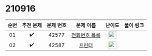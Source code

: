 # 210916

| 순번 |     추천 문제      | 문제 번호 |                          문제 이름                           |                            난이도                            | 풀이 링크 |
| :--: | :----------------: | :-------: | :----------------------------------------------------------: | :----------------------------------------------------------: | :-------: |
|  01  | :heavy_check_mark: |   42577   | <a href="https://programmers.co.kr/learn/courses/30/lessons/42577" target="_blank">전화번호 목록</a> | <img height="25px" width="25px" src="https://static.solved.ac/tier_small/0.svg"/> |           |
|  02  | :heavy_check_mark: |   42587   | <a href="https://programmers.co.kr/learn/courses/30/lessons/42587" target="_blank">프린터</a> | <img height="25px" width="25px" src="https://static.solved.ac/tier_small/0.svg"/> |           |


